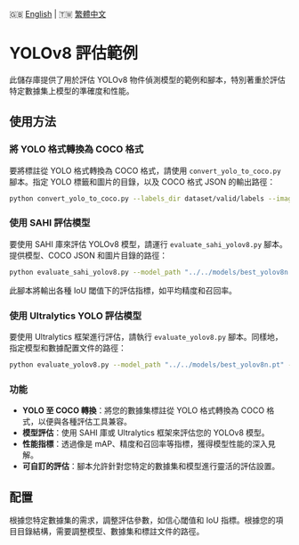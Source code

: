 🇬🇧 [English](./README.md) | 🇹🇼 [繁體中文](./README-zh-tw.md)

# YOLOv8 評估範例

此儲存庫提供了用於評估 YOLOv8 物件偵測模型的範例和腳本，特別著重於評估特定數據集上模型的準確度和性能。

## 使用方法

### 將 YOLO 格式轉換為 COCO 格式

要將標註從 YOLO 格式轉換為 COCO 格式，請使用 `convert_yolo_to_coco.py` 腳本。指定 YOLO 標籤和圖片的目錄，以及 COCO 格式 JSON 的輸出路徑：

```bash
python convert_yolo_to_coco.py --labels_dir dataset/valid/labels --images_dir dataset/valid/images --output dataset/coco_annotations.json
```

### 使用 SAHI 評估模型

要使用 SAHI 庫來評估 YOLOv8 模型，請運行 `evaluate_sahi_yolov8.py` 腳本。提供模型、COCO JSON 和圖片目錄的路徑：

```bash
python evaluate_sahi_yolov8.py --model_path "../../models/best_yolov8n.pt" --coco_json "dataset/coco_annotations.json" --image_dir "dataset/valid/images"
```

此腳本將輸出各種 IoU 閾值下的評估指標，如平均精度和召回率。

### 使用 Ultralytics YOLO 評估模型

要使用 Ultralytics 框架進行評估，請執行 `evaluate_yolov8.py` 腳本。同樣地，指定模型和數據配置文件的路徑：

```bash
python evaluate_yolov8.py --model_path "../../models/best_yolov8n.pt" --data_path "dataset/data.yaml"
```

### 功能

- **YOLO 至 COCO 轉換**：將您的數據集標註從 YOLO 格式轉換為 COCO 格式，以便與各種評估工具兼容。
- **模型評估**：使用 SAHI 庫或 Ultralytics 框架來評估您的 YOLOv8 模型。
- **性能指標**：透過像是 mAP、精度和召回率等指標，獲得模型性能的深入見解。
- **可自訂的評估**：腳本允許針對您特定的數據集和模型進行靈活的評估設置。

## 配置

根據您特定數據集的需求，調整評估參數，如信心閾值和 IoU 指標。根據您的項目目錄結構，需要調整模型、數據集和標註文件的路徑。